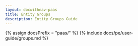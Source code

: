 ```yaml
---
layout: docwithnav-paas
title: Entity Groups
description: Entity Groups Guide
---
```


{% assign docsPrefix = "paas/" %}
{% include docs/pe/user-guide/groups.md %}
